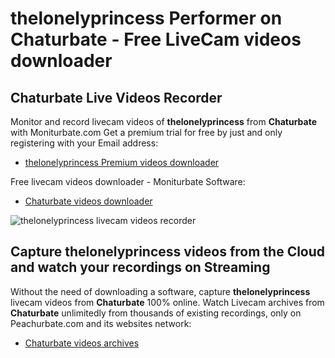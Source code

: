 # thelonelyprincess Performer on Chaturbate - Free LiveCam videos downloader

## Chaturbate Live Videos Recorder

Monitor and record livecam videos of **thelonelyprincess** from **Chaturbate** with Moniturbate.com
Get a premium trial for free by just and only registering with your Email address:
* [thelonelyprincess Premium videos downloader](https://moniturbate.com/request-demo-licence-key.html)

Free livecam videos downloader - Moniturbate Software:
* [Chaturbate videos downloader](https://moniturbate.com/moniturbate-download-software.html)

![thelonelyprincess livecam videos recorder](https://peachurnet.com/templates/moniturbate-software.png)


## Capture thelonelyprincess videos from the Cloud and watch your recordings on Streaming

Without the need of downloading a software, capture **thelonelyprincess** livecam videos from **Chaturbate** 100% online.
Watch Livecam archives from **Chaturbate** unlimitedly from thousands of existing recordings, only on Peachurbate.com and its websites network:
* [Chaturbate videos archives](https://peachurnet.com/)